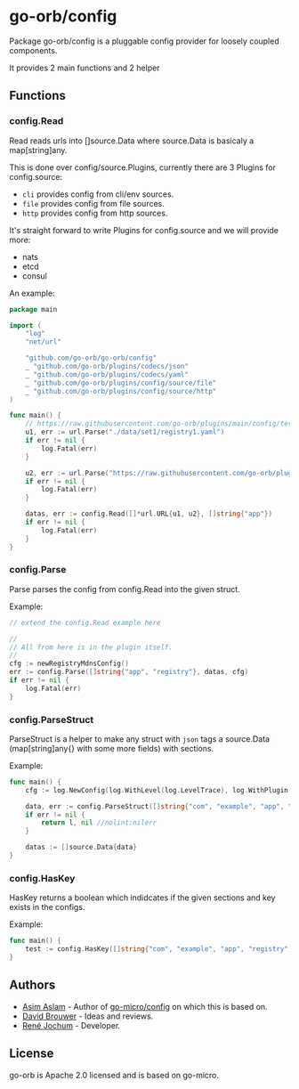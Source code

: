 # go-orb/config

Package go-orb/config is a pluggable config provider for loosely coupled components.

It provides 2 main functions and 2 helper

## Functions

### config.Read

Read reads urls into []source.Data where source.Data is basicaly a map[string]any.

This is done over config/source.Plugins, currently there are 3 Plugins for config.source:

- `cli` provides config from cli/env sources.
- `file` provides config from file sources.
- `http` provides config from http sources.

It's straight forward to write Plugins for config.source and we will provide more:

- nats
- etcd
- consul

An example:

```go
package main

import (
    "log"
    "net/url"

    "github.com/go-orb/go-orb/config"
    _ "github.com/go-orb/plugins/codecs/json"
    _ "github.com/go-orb/plugins/codecs/yaml"
    _ "github.com/go-orb/plugins/config/source/file"
    _ "github.com/go-orb/plugins/config/source/http"
)

func main() {
    // https://raw.githubusercontent.com/go-orb/plugins/main/config/tests/data/set1/registry1.yaml
    u1, err := url.Parse("./data/set1/registry1.yaml")
    if err != nil {
        log.Fatal(err)
    }

    u2, err := url.Parse("https://raw.githubusercontent.com/go-orb/plugins/main/config/tests/data/set1/registry2.json")
    if err != nil {
        log.Fatal(err)
    }

    datas, err := config.Read([]*url.URL{u1, u2}, []string{"app"})
    if err != nil {
        log.Fatal(err)
    }
}
```

### config.Parse

Parse parses the config from config.Read into the given struct.

Example:

```go
// extend the config.Read example here

//
// All from here is in the plugin itself.
//
cfg := newRegistryMdnsConfig()
err := config.Parse([]string{"app", "registry"}, datas, cfg)
if err != nil {
    log.Fatal(err)
}
```

### config.ParseStruct

ParseStruct is a helper to make any struct with `json` tags a source.Data (map[string]any{} with some more fields) with sections.

Example:

```go
func main() {
    cfg := log.NewConfig(log.WithLevel(log.LevelTrace), log.WithPlugin("slog"))

    data, err := config.ParseStruct([]string{"com", "example", "app", "registry", "logger"}, &cfg)
    if err != nil {
        return l, nil //nolint:nilerr
    }

    datas := []source.Data{data}
}
```

### config.HasKey

HasKey returns a boolean which indidcates if the given sections and key exists in the configs.

Example:

```go
func main() {
    test := config.HasKey([]string{"com", "example", "app", "registry", "logger"}, "plugin", configs)
}
```

## Authors

- [Asim Aslam](https://github.com/asim/) - Author of [go-micro/config](https://github.com/go-micro/go-micro/tree/master/config) on which this is based on.
- [David Brouwer](https://github.com/Davincible/) - Ideas and reviews.
- [René Jochum](https://github.com/jochumdev) - Developer.

## License

go-orb is Apache 2.0 licensed and is based on go-micro.
